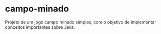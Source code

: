 # campo-minado
Projeto de um jogo campo minado simples, com o objetivo de implementar conceitos importantes sobre Java. 
